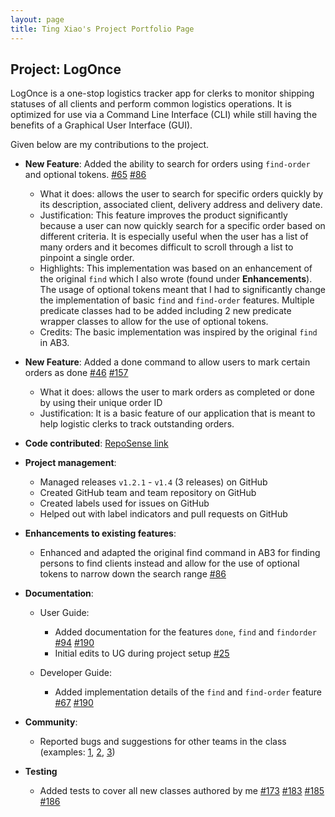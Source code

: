 ```yaml
---
layout: page
title: Ting Xiao's Project Portfolio Page
---
```


## Project: LogOnce

LogOnce is a one-stop logistics tracker app for clerks to monitor shipping statuses of all clients and perform common 
logistics operations. It is optimized for use via a Command Line Interface (CLI) while still having the benefits of a 
Graphical User Interface (GUI).

Given below are my contributions to the project.

* **New Feature**: Added the ability to search for orders using `find-order` and optional tokens.
    [\#65](https://github.com/AY2021S1-CS2103-F09-4/tp/pull/65)
    [\#86](https://github.com/AY2021S1-CS2103-F09-4/tp/pull/86)
  * What it does: allows the user to search for specific orders quickly by its description, associated client, delivery address and delivery date.
  * Justification: This feature improves the product significantly because a user can now quickly search for a specific order based on different criteria. It is especially useful
  when the user has a list of many orders and it becomes difficult to scroll through a list to pinpoint a single order.
  * Highlights: This implementation was based on an enhancement of the original `find` which I also wrote (found under **Enhancements**). The usage of optional tokens meant that I had to significantly change
  the implementation of basic `find` and `find-order` features. Multiple predicate classes had to be added including 2 new predicate wrapper classes to 
  allow for the use of optional tokens.
  * Credits: The basic implementation was inspired by the original `find` in AB3. 

* **New Feature**: Added a done command to allow users to mark certain orders as done
    [\#46](https://github.com/AY2021S1-CS2103-F09-4/tp/pull/46)
    [\#157](https://github.com/AY2021S1-CS2103-F09-4/tp/pull/157)
  * What it does: allows the user to mark orders as completed or done by using their unique order ID
  * Justification: It is a basic feature of our application that is meant to help logistic clerks to track outstanding orders.

* **Code contributed**: [RepoSense link](https://nus-cs2103-ay2021s1.github.io/tp-dashboard/#breakdown=true&search=tigerting98)

* **Project management**:
  * Managed releases `v1.2.1` - `v1.4` (3 releases) on GitHub
  * Created GitHub team and team repository on GitHub
  * Created labels used for issues on GitHub
  * Helped out with label indicators and pull requests on GitHub

* **Enhancements to existing features**:
  * Enhanced and adapted the original find command in AB3 for finding persons to find clients instead and allow for the use of optional tokens
  to narrow down the search range [\#86](https://github.com/AY2021S1-CS2103-F09-4/tp/pull/86)
  

* **Documentation**:
  * User Guide:
    * Added documentation for the features `done`, `find` and `findorder`
    [\#94](https://github.com/AY2021S1-CS2103-F09-4/tp/pull/94)
    [\#190](https://github.com/AY2021S1-CS2103-F09-4/tp/pull/190)
    * Initial edits to UG during project setup
    [\#25](https://github.com/AY2021S1-CS2103-F09-4/tp/pull/25)
    
  * Developer Guide:
    * Added implementation details of the `find` and `find-order` feature
    [\#67](https://github.com/AY2021S1-CS2103-F09-4/tp/pull/67)
    [\#190](https://github.com/AY2021S1-CS2103-F09-4/tp/pull/190)

* **Community**:
  * Reported bugs and suggestions for other teams in the class (examples:
  [1](https://github.com/tigerting98/ped/issues/2), 
  [2](https://github.com/tigerting98/ped/issues/2),
  [3](https://github.com/tigerting98/ped/issues/2))

* **Testing**
  * Added tests to cover all new classes authored by me
  [\#173](https://github.com/AY2021S1-CS2103-F09-4/tp/pull/173)
  [\#183](https://github.com/AY2021S1-CS2103-F09-4/tp/pull/183)
  [\#185](https://github.com/AY2021S1-CS2103-F09-4/tp/pull/185)
  [\#186](https://github.com/AY2021S1-CS2103-F09-4/tp/pull/186)
